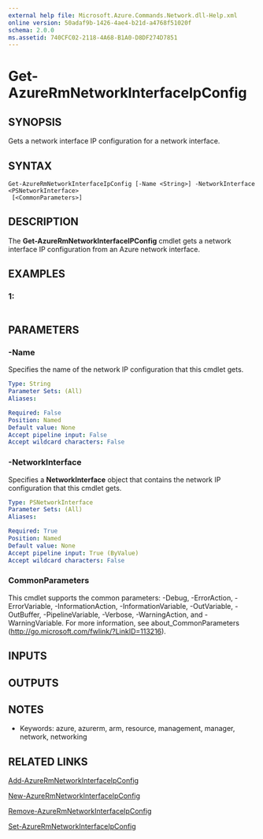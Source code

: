 ```yaml
---
external help file: Microsoft.Azure.Commands.Network.dll-Help.xml
online version: 50adaf9b-1426-4ae4-b21d-a4768f51020f
schema: 2.0.0
ms.assetid: 740CFC02-2118-4A68-B1A0-D8DF274D7851
---
```


# Get-AzureRmNetworkInterfaceIpConfig

## SYNOPSIS
Gets a network interface IP configuration for a network interface.

## SYNTAX

```
Get-AzureRmNetworkInterfaceIpConfig [-Name <String>] -NetworkInterface <PSNetworkInterface>
 [<CommonParameters>]
```

## DESCRIPTION
The **Get-AzureRmNetworkInterfaceIPConfig** cmdlet gets a network interface IP configuration from an Azure network interface.

## EXAMPLES

### 1:
```

```

## PARAMETERS

### -Name
Specifies the name of the network IP configuration that this cmdlet gets.

```yaml
Type: String
Parameter Sets: (All)
Aliases: 

Required: False
Position: Named
Default value: None
Accept pipeline input: False
Accept wildcard characters: False
```

### -NetworkInterface
Specifies a **NetworkInterface** object that contains the network IP configuration that this cmdlet gets.

```yaml
Type: PSNetworkInterface
Parameter Sets: (All)
Aliases: 

Required: True
Position: Named
Default value: None
Accept pipeline input: True (ByValue)
Accept wildcard characters: False
```

### CommonParameters
This cmdlet supports the common parameters: -Debug, -ErrorAction, -ErrorVariable, -InformationAction, -InformationVariable, -OutVariable, -OutBuffer, -PipelineVariable, -Verbose, -WarningAction, and -WarningVariable. For more information, see about_CommonParameters (http://go.microsoft.com/fwlink/?LinkID=113216).

## INPUTS

## OUTPUTS

## NOTES
* Keywords: azure, azurerm, arm, resource, management, manager, network, networking

## RELATED LINKS

[Add-AzureRmNetworkInterfaceIpConfig](./Add-AzureRmNetworkInterfaceIpConfig.md)

[New-AzureRmNetworkInterfaceIpConfig](./New-AzureRmNetworkInterfaceIpConfig.md)

[Remove-AzureRmNetworkInterfaceIpConfig](./Remove-AzureRmNetworkInterfaceIpConfig.md)

[Set-AzureRmNetworkInterfaceIpConfig](./Set-AzureRmNetworkInterfaceIpConfig.md)


